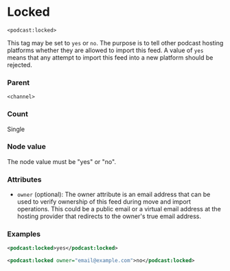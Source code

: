 # Locked

`<podcast:locked>`

This tag may be set to `yes` or `no`. The purpose is to tell other podcast hosting platforms whether they are allowed to import this feed. A value of `yes` means that any attempt to import this feed into a new platform should be rejected.

### Parent

`<channel>`

### Count

Single

### Node value

The node value must be "yes" or "no".

### Attributes

- `owner` (optional): The owner attribute is an email address that can be used to verify ownership of this feed during move and import operations. This could be a public email or a virtual email address at the hosting provider that redirects to the owner's true email address.

### Examples

```xml
<podcast:locked>yes</podcast:locked>
```

```xml
<podcast:locked owner="email@example.com">no</podcast:locked>
```

